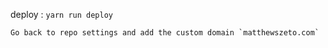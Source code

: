 deploy : `yarn run deploy`

    Go back to repo settings and add the custom domain `matthewszeto.com`

